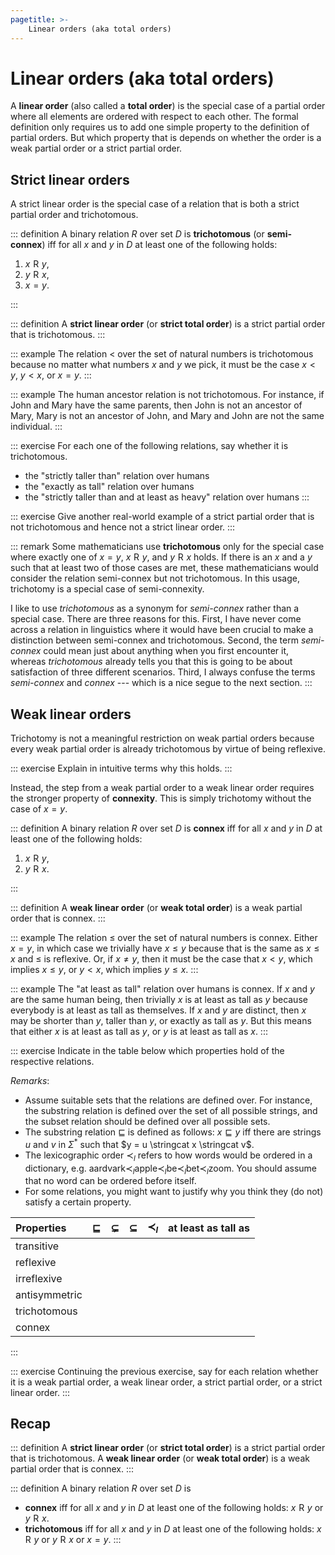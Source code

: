 ```yaml
---
pagetitle: >-
    Linear orders (aka total orders)
---
```


# Linear orders (aka total orders)

A **linear order** (also called a **total order**) is the special case of a partial order where all elements are ordered with respect to each other.
The formal definition only requires us to add one simple property to the definition of partial orders.
But which property that is depends on whether the order is a weak partial order or a strict partial order.

## Strict linear orders

A strict linear order is the special case of a relation that is both a strict partial order and trichotomous.

::: definition
A binary relation $R$ over set $D$ is **trichotomous** (or **semi-connex**) iff for all $x$ and $y$ in $D$ at least one of the following holds:

1. $x \mathrel{R} y$,
1. $y \mathrel{R} x$,
1. $x = y$.

:::

::: definition
A **strict linear order** (or **strict total order**) is a strict partial order that is trichotomous.
:::

::: example
The relation $<$ over the set of natural numbers is trichotomous because no matter what numbers $x$ and $y$ we pick, it must be the case $x < y$, $y < x$, or $x = y$.
:::

::: example
The human ancestor relation is not trichotomous.
For instance, if John and Mary have the same parents, then John is not an ancestor of Mary, Mary is not an ancestor of John, and Mary and John are not the same individual.
:::

::: exercise
For each one of the following relations, say whether it is trichotomous.

- the "strictly taller than" relation over humans
- the "exactly as tall" relation over humans
- the "strictly taller than and at least as heavy" relation over humans
:::

::: exercise
Give another real-world example of a strict partial order that is not trichotomous and hence not a strict linear order.
:::

::: remark
Some mathematicians use **trichotomous** only for the special case where exactly one of $x = y$, $x \mathrel{R} y$, and $y \mathrel{R} x$ holds.
If there is an $x$ and a $y$ such that at least two of those cases are met, these mathematicians would consider the relation semi-connex but not trichotomous.
In this usage, trichotomy is a special case of semi-connexity.

I like to use *trichotomous* as a synonym for *semi-connex* rather than a special case.
There are three reasons for this.
First, I have never come across a relation in linguistics where it would have been crucial to make a distinction between semi-connex and trichotomous.
Second, the term *semi-connex* could mean just about anything when you first encounter it, whereas *trichotomous* already tells you that this is going to be about satisfaction of three different scenarios.
Third, I always confuse the terms *semi-connex* and *connex* --- which is a nice segue to the next section.
:::


## Weak linear orders

Trichotomy is not a meaningful restriction on weak partial orders because every weak partial order is already trichotomous by virtue of being reflexive.

::: exercise
Explain in intuitive terms why this holds.
:::

Instead, the step from a weak partial order to a weak linear order requires the stronger property of **connexity**.
This is simply trichotomy without the case of $x = y$.

::: definition
A binary relation $R$ over set $D$ is **connex** iff for all $x$ and $y$ in $D$ at least one of the following holds:

1. $x \mathrel{R} y$,
1. $y \mathrel{R} x$.

:::

::: definition
A **weak linear order** (or **weak total order**) is a weak partial order that is connex.
:::

::: example
The relation $\leq$ over the set of natural numbers is connex.
Either $x = y$, in which case we trivially have $x \leq y$ because that is the same as $x \leq x$ and $\leq$ is reflexive.
Or, if $x \neq y$, then it must be the case that $x < y$, which implies $x \leq y$, or $y < x$, which implies $y \leq x$.
:::

::: example
The "at least as tall" relation over humans is connex.
If $x$ and $y$ are the same human being, then trivially $x$ is at least as tall as $y$ because everybody is at least as tall as themselves.
If $x$ and $y$ are distinct, then $x$ may be shorter than $y$, taller than $y$, or exactly as tall as $y$.
But this means that either $x$ is at least as tall as $y$, or $y$ is at least as tall as $x$.
:::

::: exercise
Indicate in the table below which properties hold of the respective relations.

*Remarks*:

- Assume suitable sets that the relations are defined over. For instance, the substring relation is defined over the set of all possible strings, and the subset relation should be defined over all possible sets.
- The substring relation $\sqsubseteq$ is defined as follows: $x \sqsubseteq y$ iff there are strings $u$ and $v$ in $\Sigma^*$ such that $y = u \stringcat x \stringcat v$.
- The lexicographic order $\prec_l$ refers to how words would be ordered in a dictionary, e.g. $\text{aardvark} \prec_l \text{apple} \prec_l \text{be} \prec_l \text{bet} \prec_l \text{zoom}$.
  You should assume that no word can be ordered before itself.
- For some relations, you might want to justify why you think they (do not) satisfy a certain property.

| **Properties**       | $\sqsubseteq$ | $\subsetneq$ | $\subseteq$ | $\prec_l$           | at least as tall as |
| :--                  | :--           | :-:          | :-:         | :-:                 | :-:                 |
| transitive           |               |              |             |                     |                     |
| reflexive            |               |              |             |                     |                     |
| irreflexive          |               |              |             |                     |                     |
| antisymmetric        |               |              |             |                     |                     |
| trichotomous         |               |              |             |                     |                     |
| connex               |               |              |             |                     |                     |

:::

::: exercise
Continuing the previous exercise, say for each relation whether it is a weak partial order, a weak linear order, a strict partial order, or a strict linear order.
:::

## Recap

::: definition
A **strict linear order** (or **strict total order**) is a strict partial order that is trichotomous.
A **weak linear order** (or **weak total order**) is a weak partial order that is connex.
:::

::: definition
A binary relation $R$ over set $D$ is

- **connex** iff for all $x$ and $y$ in $D$ at least one of the following holds: $x \mathrel{R} y$ or $y \mathrel{R} x$.
- **trichotomous** iff for all $x$ and $y$ in $D$ at least one of the following holds: $x \mathrel{R} y$ or $y \mathrel{R} x$ or $x = y$.
:::

